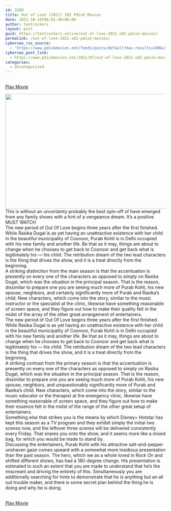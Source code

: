 ```yaml
---
id: 3389
title: Out of Love (2021) S02 Pdisk Movies
date: 2021-10-16T06:01:40+00:00
author: tentrockers
layout: post
guid: https://tentrockers.online/out-of-love-2021-s02-pdisk-movies/
permalink: /out-of-love-2021-s02-pdisk-movies/
cyberseo_rss_source:
  - 'https://www.pdiskmovies.net/feeds/posts/default?max-results=100&start-index=1201'
cyberseo_post_link:
  - https://www.pdiskmovies.net/2021/07/out-of-love-2021-s02-pdisk-movies.html
categories:
  - Uncategorized
---
```

<a href="https://kuklink.com/1/bnYyZ2t0MDAwaHcz" target="popup" onclick="window.open('https://kuklink.com/1/bnYyZ2t0MDAwaHcz','popup','width=600,height=600'); return false;" rel="noopener"><br /> Play Movie<br /> </a>

<div class="separator">
  <a href="https://www.pdisk.net/share-video?videoid=nv2gkt000hw3" target="_blank" rel="noopener"><img loading="lazy" border="0" data-original-height="720" data-original-width="1280" height="360" src="https://1.bp.blogspot.com/-QflACRMjA3k/YPKwsFn0A_I/AAAAAAAAZWY/WIfHkoUILOMZ0TOtxzTaYTe0BNbbKTERwCLcBGAsYHQ/w640-h360/Out%2Bof%2BLove%2B%25282021%2529%2BS02%2BPdisk%2BMovies.jpg" width="640" /></a>
</div>



<div class="separator">
  <div class="separator">
    <span>This is without an uncertainty probably the best spin-off of have emerged from any family shows with a hint of a vengeance dream. It&#8217;s a positive MUST WATCH&nbsp;</span>
  </div>
  
  <div class="separator">
    <span>The new period of Out Of Love begins three years after the first finished. While Rasika Dugal is as yet having an unattractive existence with her child in the beautiful municipality of Coonoor, Purab Kohli is in Delhi occupied with his new family and another life. Be that as it may, things are about to change when he chooses to get back to Coonoor and get back what is legitimately his — his child. The retribution dream of the two lead characters is the thing that drives the show, and it is a treat directly from the beginning.&nbsp;</span>
  </div>
  
  <div class="separator">
    <span>A striking distinction from the main season is that the accentuation is presently on every one of the characters as opposed to simply on Rasika Dugal, which was the situation in the principal season. That is the reason, dissimilar to prepare one you are seeing much more of Purab Kohli, his new spouse, neighbors, and certainly significantly more of Purab and Rasika&#8217;s child. New characters, which come into the story, similar to the music instructor or the specialist at the clinic, likewise have something reasonable of screen space, and they figure out how to make their quality felt in the midst of the array of the other great arrangement of entertainers.&nbsp;</span>
  </div>
  
  <div class="separator">
    <span>The new period of Out Of Love begins three years after the first finished. While Rasika Dugal is as yet having an unattractive existence with her child in the beautiful municipality of Coonoor, Purab Kohli is in Delhi occupied with his new family and another life. Be that as it may, things are about to change when he chooses to get back to Coonoor and get back what is legitimately his — his child. The retribution dream of the two lead characters is the thing that drives the show, and it is a treat directly from the beginning.&nbsp;</span>
  </div>
  
  <div class="separator">
    <span>A striking contrast from the primary season is that the accentuation is presently on every one of the characters as opposed to simply on Rasika Dugal, which was the situation in the principal season. That is the reason, dissimilar to prepare one you are seeing much more of Purab Kohli, his new spouse, neighbors, and unquestionably significantly more of Purab and Rasika&#8217;s child. New characters, which come into the story, similar to the music educator or the therapist at the emergency clinic, likewise have something reasonable of screen space, and they figure out how to make their essence felt in the midst of the range of the other great setup of entertainers.&nbsp;</span>
  </div>
  
  <div class="separator">
    <span>Something else that strikes you is the means by which Disney+ Hotstar has kept this season as a TV program and they exhibit simply the initial two scenes now, and the leftover three scenes will be delivered consistently every Friday. That snares you onto the show, and it seems more like a mixed bag, for which you would be made to stand by.&nbsp;</span>
  </div>
  
  <div class="separator">
    <span>Discussing the entertainers, Purab Kohli with his attractive salt-and-pepper unshaven gaze comes upward with a somewhat more insidious presentation than the past season. The hero, which we as a whole loved in Rock On and shifted different shows, has had a 180-degree change. His presentation is estimated to such an extent that you are made to understand that he&#8217;s the miscreant and driving the entirety of this. Simultaneously you are additionally searching for hints to demonstrate that he is anything but an all out trouble maker, and there is some secret plan behind the thing he is doing and why he is doing.</span>
  </div>
</div>

<a href="https://kuklink.com/1/bnYyZ2t0MDAwaHcz" target="popup" onclick="window.open('https://kuklink.com/1/bnYyZ2t0MDAwaHcz','popup','width=600,height=600'); return false;" rel="noopener"><br /> Play Movie<br /> </a>